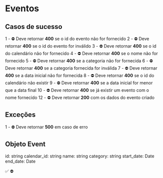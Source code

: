 # Eventos

## Casos de sucesso

1 - ⛔ Deve retornar **400** se o id do evento não for fornecido
2 - ⛔ Deve retornar **400** se o id do evento for inválido
3 - ⛔ Deve retornar **400** se o id do calendário não for fornecido
4 - ⛔ Deve retornar **400** se o nome não for fornecido
5 - ⛔ Deve retornar **400** se a categoria não for fornecida
6 - ⛔ Deve retornar **400** se a categoria fornecida for inválida
7 - ⛔ Deve retornar **400** se a data inicial não for fornecida
8 - ⛔ Deve retornar **400** se o id do calendário não existir
9 - ⛔ Deve retornar **400** se a data inicial for menor que a data final
10 - ⛔ Deve retornar **400** se já existir um evento com o nome fornecido
12 - ⛔ Deve retornar **200** com os dados do evento criado


## Exceções
1 - ⛔ Deve retornar **500** em caso de erro

## Objeto Event
id: string
calendar_id: string
name: string
category: string
start_date: Date
end_date: Date


✅
⛔